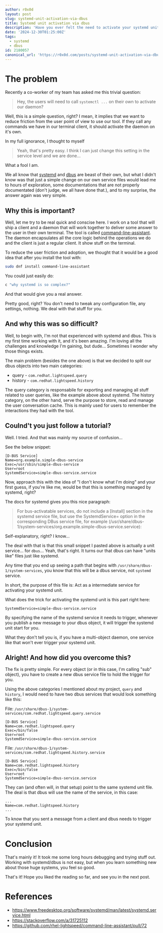 ```yaml
---
author: r0x0d
layout: post
slug: systemd-unit-activation-via-dbus
title: Systemd unit activation via dbus
description: 'Have you ever felt the need to activate your systemd unit on the fly via dbus publish? No? Well, I did. Let''s see how this can be accomplished.'
date: '2024-12-30T01:25:00Z'
tags:
  - systemd
  - dbus
id: 2180057
canonical_url: 'https://r0x0d.com/posts/systemd-unit-activation-via-dbus'
---
```



# The problem

Recently a co-worker of my team has asked me this trivial question:
> Hey, the users will need to call `systemctl ...` on their own to activate our
> daemon?

Well, this is a simple question, right? I mean, it implies that we want to
reduce friction from the user point of view to use our tool. If they call any
commands we have in our terminal client, it should activate the daemon on it's
own.

In my full ignorance, I thought to myself
> Yeah, that's pretty easy. I think I can just change this setting in the
> service level and we are done...

What a fool I am.

We all know that [systemd](https://github.com/systemd/systemd) and
[dbus](https://gitlab.freedesktop.org/dbus/dbus/) are beast of their own, but
what I didn't know was that just a simple change on our own service files would
lead me to hours of exploration, some documentations that are not properly
documentated (don't judge, we all have done that.), and to my surprise, the
answer again was very simple.

## Why this is important?

Well, let me try to be real quick and conscise here. I work on a tool that will
ship a client and a daemon that will work together to deliver some answer to
the user in their own terminal. The tool is called
[command-line-assistant](https://github.com/rhel-lightspeed/command-line-assistant).
The daemon encapsulates all the core logic behind the operations we do and the
client is just a regular client. It show stuff on the terminal.

To reduce the user friction and adoption, we thought that it would be a good
idea that after you install the tool with:

```bash
sudo dnf install command-line-assistant
```

You could just easily do:

```bash
c "why systemd is so complex?"
```

And that would give you a real answer.

Pretty good, right? You don't need to tweak any configuration file, any
settings, nothing. We deal with that stuff for you.

## And why this was so difficult?

Well, to begin with, I'm not that experienced with systemd and dbus. This is my
first time working with it, and it's been amazing. I'm loving all the
challenges and knowledge I'm gaining, but dude... Sometimes I wonder why those
things exists.

The main problem (besides the one above) is that we decided to split our dbus
objects into two main categories:

- query - `com.redhat.lightspeed.query`
- history - `com.redhat.lightspeed.history`

The query category is responsabile for exporting and managing all stuff related
to user queries, like the example above about systemd. The history category, on
the other hand, serve the purpose to store, read and manage the user
conversation cache. This is mainly used for users to remember the interactions
they had with the tool.

## Coulnd't you just follow a tutorial?

Well. I tried. And that was mainly my source of confusion...

See the below snippet:

```systemd
[D-BUS Service]
Name=org.example.simple-dbus-service
Exec=/usr/sbin/simple-dbus-service
User=root
SystemdService=simple-dbus-service.service
```

Now, approach this with the idea of "I don't know what I'm doing" and your
first guess, if you're like me, would be that this is something managed by
systemd, right?

The docs for systemd gives you this nice paragraph:

> For bus-activatable services, do not include a [Install] section in the
> systemd service file, but use the SystemdService= option in the corresponding
> DBus service file, for example
> (/usr/share/dbus-1/system-services/org.example.simple-dbus-service.service):

Self-explanatory, right? I know...

The deal with that is that this small snippet I pasted above is actually a unit
service... for `dbus`... Yeah, that's right. It turns our that dbus can have
"units like" files just like systemd.

Any time that you end up seeing a path that begins with
`/usr/share/dbus-1/system-services`, you know that this will be a dbus service,
not `systemd` service.

In short, the purpose of this file is: Act as a intermediate service for
activating your systemd unit.

What does the trick for activating the systemd unit is this part right here:

```systemd
SystemdService=simple-dbus-service.service
```

By specifying the name of the systemd service it needs to trigger, whenever you
publish a new message to your dbus object, it will trigger the systemd unit
start for you.

What they don't tell you is, if you have a multi-object daemon, one service
like that won't ever trigger your systemd unit.

## Alright! And how did you overcome this?

The fix is pretty simple. For every object (or in this case, I'm calling "sub"
object), you have to create a new dbus service file to hold the trigger for
you.

Using the above categories I mentioned about my project, `query` and `history`,
I would need to have two dbus services that would look something like this:

File: `/usr/share/dbus-1/system-services/com.redhat.lightspeed.query.service`

```systemd
[D-BUS Service]
Name=com.redhat.lightspeed.query
Exec=/bin/false
User=root
SystemdService=simple-dbus-service.service
```

File: `/usr/share/dbus-1/system-services/com.redhat.lightspeed.history.service`

```systemd
[D-BUS Service]
Name=com.redhat.lightspeed.history
Exec=/bin/false
User=root
SystemdService=simple-dbus-service.service
```

They can (and often will, in that setup) point to the same systemd unit file.
The deal is that dbus will use the name of the service, in this case:

```systemd
...
Name=com.redhat.lightspeed.history
...
```

To know that you sent a message from a client and dbus needs to trigger your
systemd unit.

# Conclusion

That's mainly it! It took me some long hours debugging and trying stuff out.
Working with systemd/dbus is not easy, but when you learn something new about
those huge systems, you feel so good.

That's it! Hope you liked the reading so far, and see you in the next post.

# References

- <https://www.freedesktop.org/software/systemd/man/latest/systemd.service.html>
- <https://stackoverflow.com/a/31725112>
- <https://github.com/rhel-lightspeed/command-line-assistant/pull/72>
